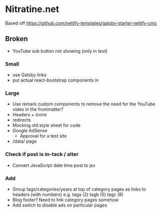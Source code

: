 # Nitratine.net

Based off https://github.com/netlify-templates/gatsby-starter-netlify-cms

## Broken

- YouTube sub button not showing (only in test)

### Small

- use Gatsby links
- put actual react-bootstrap components in

### Large

- Use remark custom components to remove the need for the YouTube video in the frontmatter?
- Headers + icons
- redirects
- Mocking old style sheet for code
- Google AdSense
  - Approval for a test site
- /data/ page

### Check if post is in-tack / alter

- Convert JavaScript date time post to jsx

### Add

- Group tags/categories/years at top of category pages as links to headers (with numbers) e.g. taga (2) tagb (5) tagc (8)
- Blog footer? Need to link category pages somehow
- Add switch to disable ads on particular pages
